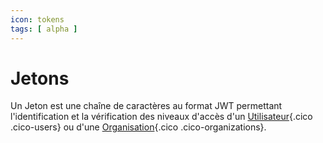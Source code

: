 ```yaml
---
icon: tokens
tags: [ alpha ]
---
```

# Jetons

Un Jeton est une chaîne de caractères au format JWT permettant l'identification et la vérification des niveaux d'accès d'un [Utilisateur](/fr/concepts/owners/users){.cico .cico-users} ou d'une [Organisation](/fr/concepts/owners/organizations){.cico .cico-organizations}.
